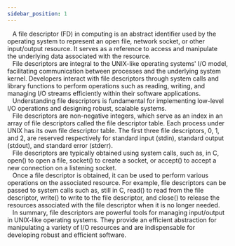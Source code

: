 ```yaml
---
sidebar_position: 1
---
```


<link href="https://fonts.cdnfonts.com/css/poppins" rel="stylesheet"/>

<div style={{ fontFamily: 'Poppins, sans-serif' }}>
  <div>
    &nbsp; &nbsp;A file descriptor (FD) in computing is an <span style={{ color: 'var(--md-basic-highlight)' }}>abstract identifier</span> used by the operating system to represent an open file, network socket, or other input/output resource. It serves as a reference to access and manipulate the underlying data associated with the resource.
  </div>
  <div>
    &nbsp; &nbsp;File descriptors are integral to the UNIX-like operating systems' I/O model, facilitating communication between processes and the underlying system kernel. Developers interact with file descriptors through system calls and library functions to perform operations such as reading, writing, and managing I/O streams efficiently within their software applications.
  </div>
  <div>
    &nbsp; &nbsp;Understanding file descriptors is fundamental for implementing low-level I/O operations and designing robust, scalable systems.
  </div>
  <div>
    &nbsp; &nbsp;File descriptors are non-negative integers, which serve as an index in an array of file descriptors called the file descriptor table. Each process under UNIX has its own file descriptor table. The first three file descriptors, 0, 1, and 2, are reserved respectively for standard input (stdin), standard output (stdout), and standard error (stderr).
  </div>
  <div>
    &nbsp; &nbsp;File descriptors are typically obtained using system calls, such as, in C, <span style={{ color: 'var(--md-basic-highlight)' }}>open()</span> to open a file, <span style={{ color: 'var(--md-basic-highlight)' }}>socket()</span> to create a socket, or <span style={{ color: 'var(--md-basic-highlight)' }}>accept()</span> to accept a new connection on a listening socket.
  </div>
  <div>
    &nbsp; &nbsp;Once a file descriptor is obtained, it can be used to perform various operations on the associated resource. For example, file descriptors can be passed to system calls such as, still in C, <span style={{ color: 'var(--md-basic-highlight)' }}>read()</span> to read from the file descriptor, <span style={{ color: 'var(--md-basic-highlight)' }}>write()</span> to write to the file descriptor, and <span style={{ color: 'var(--md-basic-highlight)' }}>close()</span> to release the resources associated with the file descriptor when it is no longer needed.
  </div>
  <div>
    &nbsp; &nbsp;In summary, file descriptors are powerful tools for managing input/output in UNIX-like operating systems. They provide an efficient abstraction for manipulating a variety of I/O resources and are indispensable for developing robust and efficient software.
  </div>
</div>
